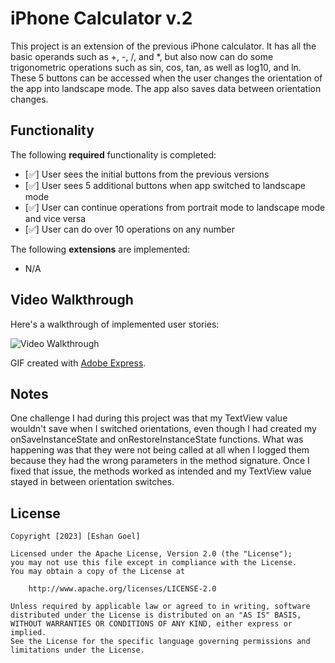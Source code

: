 # iPhone Calculator v.2

This project is an extension of the previous iPhone calculator. It has all the basic operands such as +, -, /, and *, but also now can do some trigonometric operations such as sin, cos, tan, as well as log10, and ln. These 5 buttons can be accessed when the user changes the orientation of the app into landscape mode. The app also saves data between orientation changes.

## Functionality 

The following **required** functionality is completed:

* [✅] User sees the initial buttons from the previous versions
* [✅] User sees 5 additional buttons when app switched to landscape mode
* [✅] User can continue operations from portrait mode to landscape mode and vice versa
* [✅] User can do over 10 operations on any number

The following **extensions** are implemented:

* N/A

## Video Walkthrough

Here's a walkthrough of implemented user stories:

![Video Walkthrough](https://github.com/egoel5/C323_Project1/blob/project2/Video%20Walkthrough.gif)

GIF created with [Adobe Express](https://www.adobe.com/express/).

## Notes

One challenge I had during this project was that my TextView value wouldn't save when I switched orientations, even though I had created my onSaveInstanceState and onRestoreInstanceState functions. What was happening was that they were not being called at all when I logged them because they had the wrong parameters in the method signature. Once I fixed that issue, the methods worked as intended and my TextView value stayed in between orientation switches.

## License

    Copyright [2023] [Eshan Goel]

    Licensed under the Apache License, Version 2.0 (the "License");
    you may not use this file except in compliance with the License.
    You may obtain a copy of the License at

        http://www.apache.org/licenses/LICENSE-2.0

    Unless required by applicable law or agreed to in writing, software
    distributed under the License is distributed on an "AS IS" BASIS,
    WITHOUT WARRANTIES OR CONDITIONS OF ANY KIND, either express or implied.
    See the License for the specific language governing permissions and
    limitations under the License.
